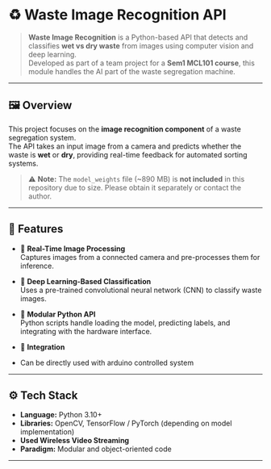 # ♻️ Waste Image Recognition API

> **Waste Image Recognition** is a Python-based API that detects and classifies **wet vs dry waste** from images using computer vision and deep learning.  
> Developed as part of a team project for a **Sem1 MCL101 course**, this module handles the AI part of the waste segregation machine.

---

## 🖼️ Overview

This project focuses on the **image recognition component** of a waste segregation system.  
The API takes an input image from a camera and predicts whether the waste is **wet** or **dry**, providing real-time feedback for automated sorting systems.  

> ⚠️ **Note:** The `model_weights` file (~890 MB) is **not included** in this repository due to size. Please obtain it separately or contact the author.

---

## 🚀 Features

- 📸 **Real-Time Image Processing**  
  Captures images from a connected camera and pre-processes them for inference.

- 🤖 **Deep Learning-Based Classification**  
  Uses a pre-trained convolutional neural network (CNN) to classify waste images.

- 🧰 **Modular Python API**  
  Python scripts handle loading the model, predicting labels, and integrating with the hardware interface.

- 🔄 **Integration**
- Can be directly used with arduino controlled system

---

## ⚙️ Tech Stack

- **Language:** Python 3.10+  
- **Libraries:** OpenCV, TensorFlow / PyTorch (depending on model implementation)
- **Used Wireless Video Streaming**
- **Paradigm:** Modular and object-oriented code

---
